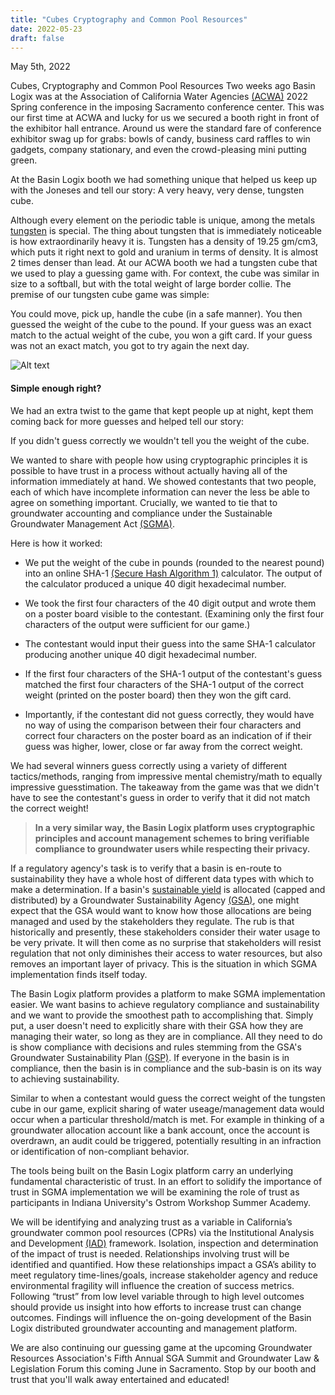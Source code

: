 ```yaml
---
title: "Cubes Cryptography and Common Pool Resources"
date: 2022-05-23
draft: false
---
```

May 5th, 2022

Cubes, Cryptography and Common Pool Resources
Two weeks ago Basin Logix was at the Association of California Water Agencies [(ACWA)](https://www.acwa.com/) 2022 Spring conference in the imposing Sacramento conference center. This was our first time at ACWA and lucky for us we secured a booth right in front of the exhibitor hall entrance. Around us were the standard fare of conference exhibitor swag up for grabs: bowls of candy, business card raffles to win gadgets, company stationary, and even the crowd-pleasing mini putting green. 


At the Basin Logix booth we had something unique that helped us keep up with the Joneses and tell our story: A very heavy, very dense, tungsten cube. 


Although every element on the periodic table is unique, among the metals [tungsten](https://en.wikipedia.org/wiki/Tungsten) is special. The thing about tungsten that is immediately noticeable is how extraordinarily heavy it is. Tungsten has a density of 19.25 gm/cm3, which puts it right next to gold and uranium in terms of density. It is almost 2 times denser than lead. At our ACWA booth we had a tungsten cube that we used to play a guessing game with. For context, the cube was similar in size to a softball, but with the total weight of large border collie. The premise of our tungsten cube game was simple:



You could move, pick up, handle the cube (in a safe manner). You then guessed the weight of the cube to the pound. If your guess was an exact match to the actual weight of the cube, you won a gift card. If your guess was not an exact match, you got to try again the next day. 
 
![Alt text](/images/pics/cube.jpg)
#### Simple enough right?

We had an extra twist to the game that kept people up at night, kept them coming back for more guesses and helped tell our story: 


If you didn't guess correctly we wouldn't tell you the weight of the cube. 


We wanted to share with people how using cryptographic principles it is possible to have trust in a process without actually having all of the information immediately at hand. We showed contestants that two people, each of which have incomplete information can never the less be able to agree on something important. Crucially, we wanted to tie that to groundwater accounting and compliance under the Sustainable Groundwater Management Act [(SGMA)](https://water.ca.gov/Programs/Groundwater-Management/SGMA-Groundwater-Management). 


Here is how it worked: 

- We put the weight of the cube in pounds (rounded to the nearest pound) into an online SHA-1 [(Secure Hash Algorithm 1)](https://en.wikipedia.org/wiki/SHA-1) calculator. The output of the calculator produced a unique 40 digit hexadecimal number. 

- We took the first four characters of the 40 digit output and wrote them on a poster board visible to the contestant. (Examining only the first four characters of the output were sufficient for our game.)

- The contestant would input their guess into the same SHA-1 calculator producing another unique 40 digit hexadecimal number.

- If the first four characters of the SHA-1 output of the contestant's guess matched the first four characters of the SHA-1 output of the correct weight (printed on the poster board) then they won the gift card.

- Importantly, if the contestant did not guess correctly, they would have no way of using the comparison between their four characters and correct four characters on the poster board as an indication of if their guess was higher, lower, close or far away from the correct weight. 

We had several winners guess correctly using a variety of different tactics/methods, ranging from impressive mental chemistry/math to equally impressive guesstimation. The takeaway from the game was that we didn't have to see the contestant's guess in order to verify that it did not match the correct weight! 

>__In a very similar way, the Basin Logix platform uses cryptographic principles and account management schemes to bring verifiable compliance to groundwater users while respecting their privacy.__

If a regulatory agency's task is to verify that a basin is en-route to sustainability they have a whole host of different data types with which to make a determination. If a basin's [sustainable yield](https://groundwaterexchange.org/glossary/sustainable-yield/) is allocated (capped and distributed) by a Groundwater Sustainability Agency [(GSA)](https://groundwaterexchange.org/glossary/groundwater-sustainability-agency/), one might expect that the GSA would want to know how those allocations are being managed and used by the stakeholders they regulate. The rub is that historically and presently, these stakeholders consider their water usage to be very private. It will then come as no surprise that stakeholders will resist regulation that not only diminishes their access to water resources, but also removes an important layer of privacy. This is the situation in which SGMA implementation finds itself today.

The Basin Logix platform provides a platform to make SGMA implementation easier. We want basins to achieve regulatory compliance and sustainability and we want to provide the smoothest path to accomplishing that. Simply put, a user doesn't need to explicitly share with their GSA how they are managing their water, so long as they are in compliance. All they need to do is show compliance with decisions and rules stemming from the GSA's Groundwater Sustainability Plan [(GSP)](https://groundwaterexchange.org/glossary/groundwater-sustainability-plan/). If everyone in the basin is in compliance, then the basin is in compliance and the sub-basin is on its way to achieving sustainability.  

Similar to when a contestant would guess the correct weight of the tungsten cube in our game, explicit sharing of water useage/management data would occur when a particular threshold/match is met. For example in thinking of a groundwater allocation account like a bank account, once the account is overdrawn, an audit could be triggered, potentially resulting in an infraction or identification of non-compliant behavior.

The tools being built on the Basin Logix platform carry an underlying fundamental characteristic of trust. In an effort to solidify the importance of trust in SGMA implementation we will be examining the role of trust as participants in Indiana University's Ostrom Workshop Summer Academy. 

We will be identifying and analyzing trust as a variable in California’s groundwater common pool resources (CPRs) via the Institutional Analysis and Development [(IAD)](https://ostromworkshop.indiana.edu/library/teaching-resources/iad-framework.html) framework. Isolation, inspection and determination of the impact of trust is needed. Relationships involving trust will be identified and quantified. How these relationships impact a GSA’s ability to meet regulatory time-lines/goals, increase stakeholder agency and reduce environmental fragility will influence the creation of success metrics. Following “trust” from low level variable through to high level outcomes should provide us insight into how efforts to increase trust can change outcomes. Findings will influence the on-going development of the Basin Logix distributed groundwater accounting and management platform.

We are also continuing our guessing game at the upcoming Groundwater Resources Association's Fifth Annual SGA Summit and Groundwater Law & Legislation Forum this coming June in Sacramento. Stop by our booth and trust that you'll walk away entertained and educated!

